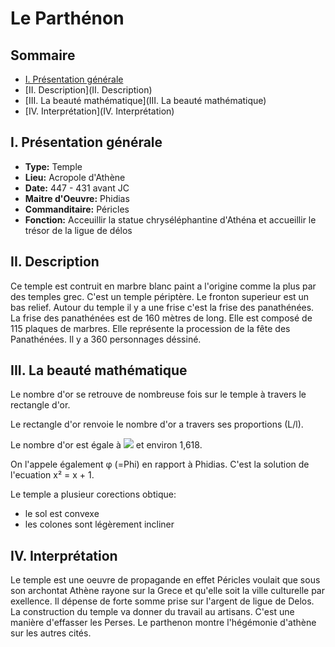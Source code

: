 # Le Parthénon

## Sommaire
* [I. Présentation générale](I.-Présentation-générale)
* [II. Description](II. Description)
* [III. La beauté mathématique](III. La beauté mathématique)
* [IV. Interprétation](IV. Interprétation)

## I. Présentation générale

* **Type:** Temple
* **Lieu:** Acropole d'Athène
* **Date:** 447 - 431 avant JC
* **Maitre d'Oeuvre:** Phidias
* **Commanditaire:** Péricles
* **Fonction:** Acceuillir la statue chryséléphantine d'Athéna et accueillir le trésor de la ligue de délos

## II. Description

Ce temple est contruit en marbre blanc paint a l'origine comme la plus par des temples grec. C'est un temple périptère. Le fronton superieur est un bas relief. Autour du temple il y a une frise c'est la frise des panathénées.
La frise des panathénées est de 160 mètres de long.
Elle est composé de 115 plaques de marbres.
Elle représente la procession de la fête des Panathénées.
Il y a 360 personnages déssiné.

## III. La beauté mathématique

Le nombre d'or se retrouve de nombreuse fois sur le temple à travers le rectangle d'or.

Le rectangle d'or renvoie le nombre d'or a travers ses proportions (L/l).

Le nombre d'or est égale à ![](https://upload.wikimedia.org/math/7/0/e/70e860be60f52ced1d2fd328d5fda675.png) et environ 1,618.

On l'appele également φ (=Phi) en rapport à Phidias.
C'est la solution de l'ecuation x² = x + 1.

Le temple a plusieur corections obtique:
* le sol est convexe
* les colones sont légèrement incliner

## IV. Interprétation

Le temple est une oeuvre de propagande en effet Péricles voulait que sous son archontat Athène rayone sur la Grece et qu'elle soit la ville culturelle par exellence. Il dépense de forte somme prise sur l'argent de ligue de Delos.
La construction du temple va donner du travail au artisans. C'est une manière d'effasser les Perses.
Le parthenon montre l'hégémonie d'athène sur les autres cités.
